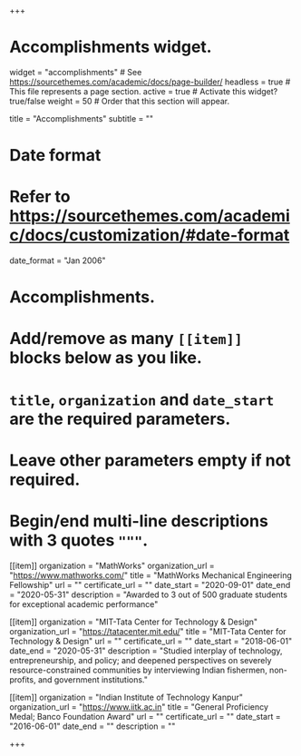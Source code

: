 +++
# Accomplishments widget.
widget = "accomplishments"  # See https://sourcethemes.com/academic/docs/page-builder/
headless = true  # This file represents a page section.
active = true  # Activate this widget? true/false
weight = 50  # Order that this section will appear.

title = "Accomplish&shy;ments"
subtitle = ""

# Date format
#   Refer to https://sourcethemes.com/academic/docs/customization/#date-format
date_format = "Jan 2006"

# Accomplishments.
#   Add/remove as many `[[item]]` blocks below as you like.
#   `title`, `organization` and `date_start` are the required parameters.
#   Leave other parameters empty if not required.
#   Begin/end multi-line descriptions with 3 quotes `"""`.

[[item]]
  organization = "MathWorks"
  organization_url = "https://www.mathworks.com/"
  title = "MathWorks Mechanical Engineering Fellowship"
  url = ""
  certificate_url = ""
  date_start = "2020-09-01"
  date_end = "2020-05-31"
  description = "Awarded to 3 out of 500 graduate students for exceptional academic performance"

[[item]]
  organization = "MIT-Tata Center for Technology & Design"
  organization_url = "https://tatacenter.mit.edu/"
  title = "MIT-Tata Center for Technology & Design"
  url = ""
  certificate_url = ""
  date_start = "2018-06-01"
  date_end = "2020-05-31"
  description = "Studied interplay of technology, entrepreneurship, and policy; and deepened perspectives on severely resource-constrained
communities by interviewing Indian fishermen, non-profits, and government institutions."
  
[[item]]
  organization = "Indian Institute of Technology Kanpur"
  organization_url = "https://www.iitk.ac.in"
  title = "General Proficiency Medal; Banco Foundation Award"
  url = ""
  certificate_url = ""
  date_start = "2016-06-01"
  date_end = ""
  description = ""

+++
